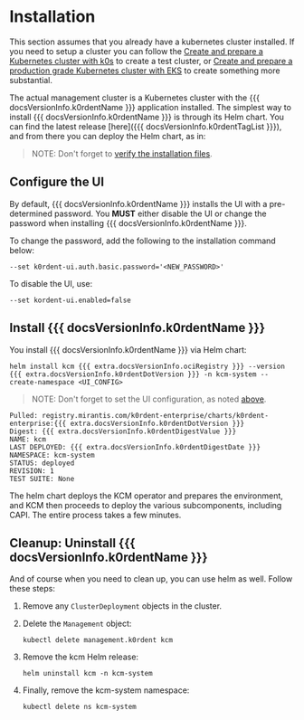 # Installation

This section assumes that you already have a kubernetes cluster installed. If you need to setup a cluster you can follow the [Create and prepare a Kubernetes cluster with k0s](./create-mgmt-clusters/mgmt-create-k0s-single.md) to create a test cluster, or [Create and prepare a production grade Kubernetes cluster with EKS](./create-mgmt-clusters/mgmt-create-eks-multi.md) to create something more substantial. 

The actual management cluster is a Kubernetes cluster with the {{{ docsVersionInfo.k0rdentName }}} application installed. The simplest way to install {{{ docsVersionInfo.k0rdentName }}} is through its Helm chart.  You can find the latest release [here]({{{ docsVersionInfo.k0rdentTagList }}}), and from there you can deploy the Helm chart, as in:

> NOTE:
> Don't forget to [verify the installation files](sbom.md).

## Configure the UI

By default, {{{ docsVersionInfo.k0rdentName }}} installs the UI with a pre-determined password. You **MUST** either disable the UI or change the password when installing {{{ docsVersionInfo.k0rdentName }}}.

To change the password, add the following to the installation command below:

```shell
--set k0rdent-ui.auth.basic.password='<NEW_PASSWORD>'
```

To disable the UI, use:

```shell
--set kordent-ui.enabled=false
```

## Install {{{ docsVersionInfo.k0rdentName }}}

You install {{{ docsVersionInfo.k0rdentName }}} via  Helm chart:

```shell
helm install kcm {{{ extra.docsVersionInfo.ociRegistry }}} --version {{{ extra.docsVersionInfo.k0rdentDotVersion }}} -n kcm-system --create-namespace <UI_CONFIG>
```
> NOTE:
> Don't forget to set the UI configuration, as noted [above](#configure-the-ui).

```console
Pulled: registry.mirantis.com/k0rdent-enterprise/charts/k0rdent-enterprise:{{{ extra.docsVersionInfo.k0rdentDotVersion }}}
Digest: {{{ extra.docsVersionInfo.k0rdentDigestValue }}}
NAME: kcm
LAST DEPLOYED: {{{ extra.docsVersionInfo.k0rdentDigestDate }}}
NAMESPACE: kcm-system
STATUS: deployed
REVISION: 1
TEST SUITE: None
```

The helm chart deploys the KCM operator and prepares the environment, and KCM then proceeds to deploy the various subcomponents, including CAPI. The entire process takes a few minutes.

## Cleanup: Uninstall {{{ docsVersionInfo.k0rdentName }}}

And of course when you need to clean up, you can use helm as well. Follow these steps:

1. Remove any `ClusterDeployment` objects in the cluster.

2. Delete the `Management` object:

    ```shell
    kubectl delete management.k0rdent kcm
    ```

3. Remove the kcm Helm release:

    ```shell
    helm uninstall kcm -n kcm-system
    ```

4. Finally, remove the kcm-system namespace:

    ```shell
    kubectl delete ns kcm-system
    ```